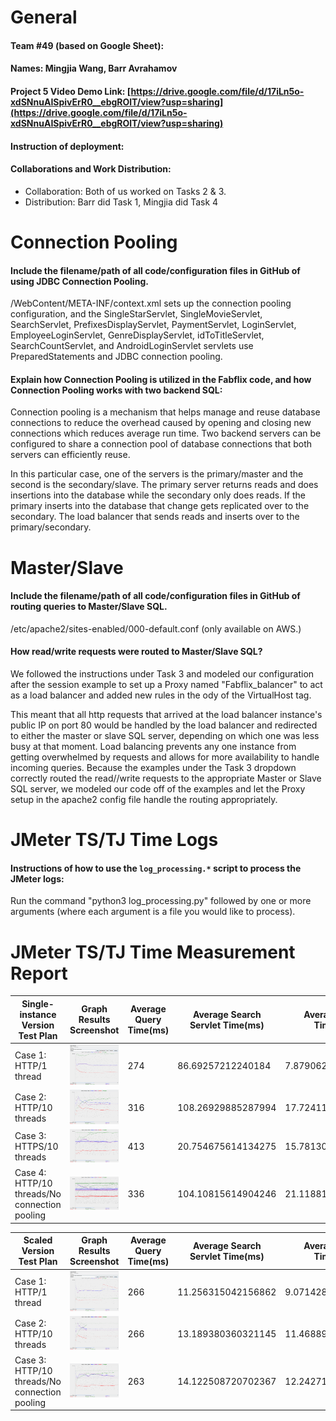 # General

#### Team #49 (based on Google Sheet):
    
#### Names: Mingjia Wang, Barr Avrahamov
    
#### Project 5 Video Demo Link: [https://drive.google.com/file/d/17iLn5o-xdSNnuAISpivErR0__ebgROlT/view?usp=sharing](https://drive.google.com/file/d/17iLn5o-xdSNnuAISpivErR0__ebgROlT/view?usp=sharing)

#### Instruction of deployment:

#### Collaborations and Work Distribution:
- Collaboration: Both of us worked on Tasks 2 & 3.
- Distribution: Barr did Task 1, Mingjia did Task 4


# Connection Pooling
#### Include the filename/path of all code/configuration files in GitHub of using JDBC Connection Pooling.
/WebContent/META-INF/context.xml sets up the connection pooling configuration, and the SingleStarServlet, SingleMovieServlet, SearchServlet, PrefixesDisplayServlet, PaymentServlet, LoginServlet, EmployeeLoginServlet, GenreDisplayServlet, idToTitleServlet, SearchCountServlet, and AndroidLoginServlet servlets use PreparedStatements and JDBC connection pooling.
    
#### Explain how Connection Pooling is utilized in the Fabflix code, and how Connection Pooling works with two backend SQL:
Connection pooling is a mechanism that helps manage and reuse database connections to reduce the overhead caused by opening and closing new connections which reduces average run time. Two backend servers can be configured to share a connection pool of database connections that both servers can efficiently reuse. 

In this particular case, one of the servers is the primary/master and the second is the secondary/slave. The primary server returns reads and does insertions into the database while the secondary only does reads. If the primary inserts into the database that change gets replicated over to the secondary. The load balancer that sends reads and inserts over to the primary/secondary.

# Master/Slave
#### Include the filename/path of all code/configuration files in GitHub of routing queries to Master/Slave SQL.

/etc/apache2/sites-enabled/000-default.conf (only available on AWS.)

#### How read/write requests were routed to Master/Slave SQL?

We followed the instructions under Task 3 and modeled our configuration after the session example to set up a Proxy named "Fabflix_balancer" to act as a load balancer and added new rules in the ody of the VirtualHost tag.

This meant that all http requests that arrived at the load balancer instance's public IP on port 80 would be handled by the load balancer and redirected to either the master or slave SQL server, depending on which one was less busy at that moment. Load balancing prevents any one instance from getting overwhelmed by requests and allows for more availability to handle incoming queries. Because the examples under the Task 3 dropdown correctly routed the read//write requests to the appropriate Master or Slave SQL server, we modeled our code off of the examples and let the Proxy setup in the apache2 config file handle the routing appropriately.
    
# JMeter TS/TJ Time Logs
#### Instructions of how to use the `log_processing.*` script to process the JMeter logs:
Run the command "python3 log_processing.py" followed by one or more arguments (where each argument is a file you would like to process).


# JMeter TS/TJ Time Measurement Report

| **Single-instance Version Test Plan**          | **Graph Results Screenshot** | **Average Query Time(ms)** | **Average Search Servlet Time(ms)** | **Average JDBC Time(ms)** | **Analysis** |
|------------------------------------------------|------------------------------|----------------------------|-------------------------------------|---------------------------|--------------|
| Case 1: HTTP/1 thread                          | ![/img/case-1.png](/img/case-1.png)   | 274                     | 86.69257212240184                   | 7.879062762124712         | ??           |
| Case 2: HTTP/10 threads                        | ![/img/case-2.png](/img/case-2.png)   | 316                         | 108.26929885287994                                  | 17.72411082165163                        | ??           |
| Case 3: HTTPS/10 threads                       | ![/img/case-3.png](/img/case-3.png)   | 413                         | 20.754675614134275            | 15.781300658303886                         |            |
| Case 4: HTTP/10 threads/No connection pooling  | ![/img/case-4.png](/img/case-4.png)   | 336                         | 104.10815614904246                                  | 21.11881252775465                        | ??           |

| **Scaled Version Test Plan**                   | **Graph Results Screenshot** | **Average Query Time(ms)** | **Average Search Servlet Time(ms)** | **Average JDBC Time(ms)** | **Analysis** |
|------------------------------------------------|------------------------------|----------------------------|-------------------------------------|---------------------------|--------------|
| Case 1: HTTP/1 thread                          | ![/img/case-5.png](/img/case-5.png)   | 266                         | 11.256315042156862                                  | 9.071428688235294                        | ??           |
| Case 2: HTTP/10 threads                        | ![/img/case-6.png](/img/case-6.png)   | 266                         | 13.189380360321145                                  | 11.468891909266782                        | ??           |
| Case 3: HTTP/10 threads/No connection pooling  | ![/img/case-7.png](/img/case-7.png)   | 263                         | 14.122508720702367                                  | 12.242715336340707                        | ??           |
